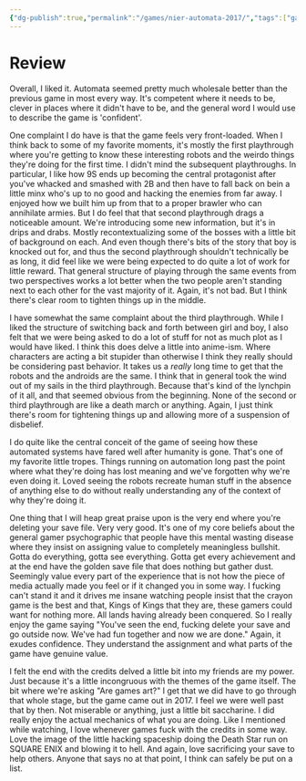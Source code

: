 ```yaml
---
{"dg-publish":true,"permalink":"/games/nier-automata-2017/","tags":["games"],"created":"2025-02-11","updated":"2025-02-11"}
---
```



# Review

Overall, I liked it. Automata seemed pretty much wholesale better than the previous game in most every way. It's competent where it needs to be, clever in places where it didn't have to be, and the general word I would use to describe the game is 'confident'.

One complaint I do have is that the game feels very front-loaded. When I think back to some of my favorite moments, it's mostly the first playthrough where you're getting to know these interesting robots and the weirdo things they're doing for the first time. I didn't mind the subsequent playthroughs. In particular, I like how 9S ends up becoming the central protagonist after you've whacked and smashed with 2B and then have to fall back on bein a little minx who's up to no good and hacking the enemies from far away. I enjoyed how we built him up from that to a proper brawler who can annihilate armies. But I do feel that that second playthrough drags a noticeable amount. We're introducing some new information, but it's in drips and drabs. Mostly recontextualizing some of the bosses with a little bit of background on each. And even though there's bits of the story that boy is knocked out for, and thus the second playthrough shouldn't technically be as long, it did feel like we were being expected to do quite a lot of work for little reward. That general structure of playing through the same events from two perspectives works a lot better when the two people aren't standing next to each other for the vast majority of it. Again, it's not bad. But I think there's clear room to tighten things up in the middle.

I have somewhat the same complaint about the third playthrough. While I liked the structure of switching back and forth between girl and boy, I also felt that we were being asked to do a lot of stuff for not as much plot as I would have liked. I think this does delve a little into anime-ism. Where characters are acting a bit stupider than otherwise I think they really should be considering past behavior. It takes us a *really* long time to get that the robots and the androids are the same. I think that in general took the wind out of my sails in the third playthrough. Because that's kind of the lynchpin of it all, and that seemed obvious from the beginning. None of the second or third playthrough are like a death march or anything. Again, I just think there's room for tightening things up and allowing more of a suspension of disbelief.

I do quite like the central conceit of the game of seeing how these automated systems have fared well after humanity is gone. That's one of my favorite little tropes. Things running on automation long past the point where what they're doing has lost meaning and we've forgotten why we're even doing it. Loved seeing the robots recreate human stuff in the absence of anything else to do without really understanding any of the context of why they're doing it.

One thing that I will heap great praise upon is the very end where you're deleting your save file. Very very good. It's one of my core beliefs about the general gamer psychographic that people have this mental wasting disease where they insist on assigning value to completely meaningless bullshit. Gotta do everything, gotta see everything. Gotta get every achievement and at the end have the golden save file that does nothing but gather dust. Seemingly value every part of the experience that is not how the piece of media actually made you feel or if it changed you in some way. I fucking can't stand it and it drives me insane watching people insist that the crayon game is the best and that, Kings of Kings that they are, these gamers could want for nothing more. All lands having already been conquered. So I really enjoy the game saying "You've seen the end, fucking delete your save and go outside now. We've had fun together and now we are done." Again, it exudes confidence. They understand the assignment and what parts of the game have genuine value.

I felt the end with the credits delved a little bit into my friends are my power. Just because it's a little incongruous with the themes of the game itself. The bit where we're asking "Are games art?" I get that we did have to go through that whole stage, but the game came out in 2017. I feel we were well past that by then. Not miserable or anything, just a little bit saccharine. I did really enjoy the actual mechanics of what you are doing. Like I mentioned while watching, I love whenever games fuck with the credits in some way. Love the image of the little hacking spaceship doing the Death Star run on SQUARE ENIX and blowing it to hell. And again, love sacrificing your save to help others. Anyone that says no at that point, I think can safely be put on a list.
